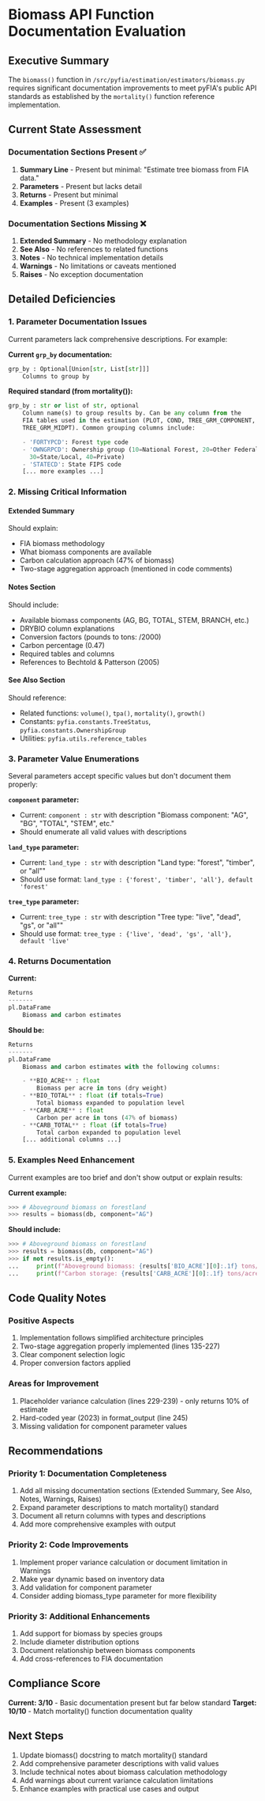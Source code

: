 # Biomass API Function Documentation Evaluation

## Executive Summary
The `biomass()` function in `/src/pyfia/estimation/estimators/biomass.py` requires significant documentation improvements to meet pyFIA's public API standards as established by the `mortality()` function reference implementation.

## Current State Assessment

### Documentation Sections Present ✅
1. **Summary Line** - Present but minimal: "Estimate tree biomass from FIA data."
2. **Parameters** - Present but lacks detail
3. **Returns** - Present but minimal
4. **Examples** - Present (3 examples)

### Documentation Sections Missing ❌
1. **Extended Summary** - No methodology explanation
2. **See Also** - No references to related functions
3. **Notes** - No technical implementation details
4. **Warnings** - No limitations or caveats mentioned
5. **Raises** - No exception documentation

## Detailed Deficiencies

### 1. Parameter Documentation Issues
Current parameters lack comprehensive descriptions. For example:

**Current `grp_by` documentation:**
```python
grp_by : Optional[Union[str, List[str]]]
    Columns to group by
```

**Required standard (from mortality()):**
```python
grp_by : str or list of str, optional
    Column name(s) to group results by. Can be any column from the
    FIA tables used in the estimation (PLOT, COND, TREE_GRM_COMPONENT,
    TREE_GRM_MIDPT). Common grouping columns include:

    - 'FORTYPCD': Forest type code
    - 'OWNGRPCD': Ownership group (10=National Forest, 20=Other Federal,
      30=State/Local, 40=Private)
    - 'STATECD': State FIPS code
    [... more examples ...]
```

### 2. Missing Critical Information

#### Extended Summary
Should explain:
- FIA biomass methodology
- What biomass components are available
- Carbon calculation approach (47% of biomass)
- Two-stage aggregation approach (mentioned in code comments)

#### Notes Section
Should include:
- Available biomass components (AG, BG, TOTAL, STEM, BRANCH, etc.)
- DRYBIO column explanations
- Conversion factors (pounds to tons: /2000)
- Carbon percentage (0.47)
- Required tables and columns
- References to Bechtold & Patterson (2005)

#### See Also Section
Should reference:
- Related functions: `volume()`, `tpa()`, `mortality()`, `growth()`
- Constants: `pyfia.constants.TreeStatus`, `pyfia.constants.OwnershipGroup`
- Utilities: `pyfia.utils.reference_tables`

### 3. Parameter Value Enumerations

Several parameters accept specific values but don't document them properly:

**`component` parameter:**
- Current: `component : str` with description "Biomass component: "AG", "BG", "TOTAL", "STEM", etc."
- Should enumerate all valid values with descriptions

**`land_type` parameter:**
- Current: `land_type : str` with description "Land type: "forest", "timber", or "all""
- Should use format: `land_type : {'forest', 'timber', 'all'}, default 'forest'`

**`tree_type` parameter:**
- Current: `tree_type : str` with description "Tree type: "live", "dead", "gs", or "all""
- Should use format: `tree_type : {'live', 'dead', 'gs', 'all'}, default 'live'`

### 4. Returns Documentation

**Current:**
```python
Returns
-------
pl.DataFrame
    Biomass and carbon estimates
```

**Should be:**
```python
Returns
-------
pl.DataFrame
    Biomass and carbon estimates with the following columns:

    - **BIO_ACRE** : float
        Biomass per acre in tons (dry weight)
    - **BIO_TOTAL** : float (if totals=True)
        Total biomass expanded to population level
    - **CARB_ACRE** : float
        Carbon per acre in tons (47% of biomass)
    - **CARB_TOTAL** : float (if totals=True)
        Total carbon expanded to population level
    [... additional columns ...]
```

### 5. Examples Need Enhancement

Current examples are too brief and don't show output or explain results:

**Current example:**
```python
>>> # Aboveground biomass on forestland
>>> results = biomass(db, component="AG")
```

**Should include:**
```python
>>> # Aboveground biomass on forestland
>>> results = biomass(db, component="AG")
>>> if not results.is_empty():
...     print(f"Aboveground biomass: {results['BIO_ACRE'][0]:.1f} tons/acre")
...     print(f"Carbon storage: {results['CARB_ACRE'][0]:.1f} tons/acre")
```

## Code Quality Notes

### Positive Aspects
1. Implementation follows simplified architecture principles
2. Two-stage aggregation properly implemented (lines 135-227)
3. Clear component selection logic
4. Proper conversion factors applied

### Areas for Improvement
1. Placeholder variance calculation (lines 229-239) - only returns 10% of estimate
2. Hard-coded year (2023) in format_output (line 245)
3. Missing validation for component parameter values

## Recommendations

### Priority 1: Documentation Completeness
1. Add all missing documentation sections (Extended Summary, See Also, Notes, Warnings, Raises)
2. Expand parameter descriptions to match mortality() standard
3. Document all return columns with types and descriptions
4. Add more comprehensive examples with output

### Priority 2: Code Improvements
1. Implement proper variance calculation or document limitation in Warnings
2. Make year dynamic based on inventory data
3. Add validation for component parameter
4. Consider adding biomass_type parameter for more flexibility

### Priority 3: Additional Enhancements
1. Add support for biomass by species groups
2. Include diameter distribution options
3. Document relationship between biomass components
4. Add cross-references to FIA documentation

## Compliance Score
**Current: 3/10** - Basic documentation present but far below standard
**Target: 10/10** - Match mortality() function documentation quality

## Next Steps
1. Update biomass() docstring to match mortality() standard
2. Add comprehensive parameter descriptions with valid values
3. Include technical notes about biomass calculation methodology
4. Add warnings about current variance calculation limitations
5. Enhance examples with practical use cases and output